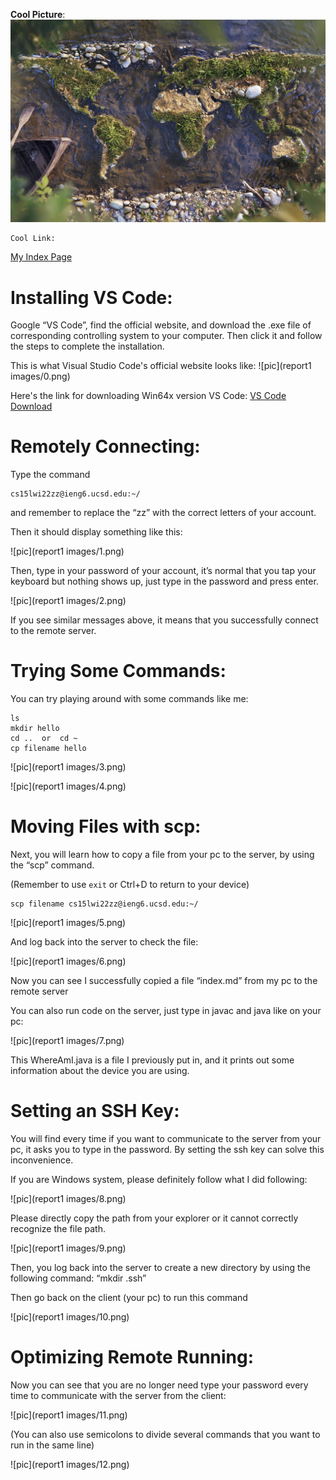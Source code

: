 __Cool Picture__: ![World Map](Image1.jpg)

```
Cool Link:
```

[My Index Page](https://henohyj.github.io/cse15l-lab-reports/index.html)



# Installing VS Code:

Google “VS Code”, find the official website, and download the .exe file of corresponding controlling system to your computer. Then click it and follow the steps to complete the installation.

This is what Visual Studio Code's official website looks like:
![pic](report1 images/0.png)

Here's the link for downloading Win64x version VS Code:
[VS Code Download](https://code.visualstudio.com/docs/?dv=win64user)


# Remotely Connecting:

Type the command 
```
cs15lwi22zz@ieng6.ucsd.edu:~/
```
and remember to replace the “zz” with the correct letters of your account.

Then it should display something like this:

![pic](report1 images/1.png)

Then, type in your password of your account, it’s normal that you tap your keyboard but nothing shows up, just type in the password and press enter.

![pic](report1 images/2.png)

If you see similar messages above, it means that you successfully connect to the remote server.


# Trying Some Commands:

You can try playing around with some commands like me:
```
ls 
mkdir hello
cd ..  or  cd ~
cp filename hello
```
![pic](report1 images/3.png)

![pic](report1 images/4.png)


# Moving Files with scp:

Next, you will learn how to copy a file from your pc to the server, by using the “scp” command.

(Remember to use ```exit``` or Ctrl+D to return to your device)
```
scp filename cs15lwi22zz@ieng6.ucsd.edu:~/
```
![pic](report1 images/5.png)

And log back into the server to check the file:

![pic](report1 images/6.png)

Now you can see I successfully copied a file “index.md” from my pc to the remote server


You can also run code on the server, just type in javac and java like on your pc:

![pic](report1 images/7.png)

This WhereAmI.java is a file I previously put in, and it prints out some information about the device you are using.


# Setting an SSH Key:

You will find every time if you want to communicate to the server from your pc, it asks you to type in the password. By setting the ssh key can solve this inconvenience. 


If you are Windows system, please definitely follow what I did following:

![pic](report1 images/8.png)

Please directly copy the path from your explorer or it cannot correctly recognize the file path.

![pic](report1 images/9.png)


Then, you log back into the server to create a new directory by using the following command:
“mkdir .ssh”

Then go back on the client (your pc) to run this command

![pic](report1 images/10.png)

# Optimizing Remote Running:

Now you can see that you are no longer need type your password every time to communicate with the server from the client:

![pic](report1 images/11.png)


(You can also use semicolons to divide several commands that you want to run in the same line)

![pic](report1 images/12.png)
